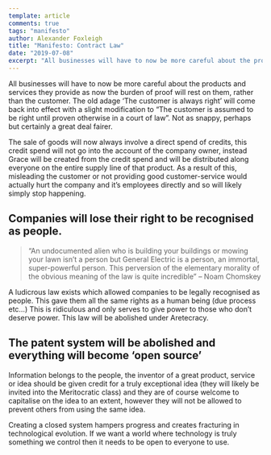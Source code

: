 ```yaml
---
template: article 
comments: true 
tags: "manifesto"
author: Alexander Foxleigh
title: "Manifesto: Contract Law"
date: "2019-07-08"
excerpt: "All businesses will have to now be more careful about the products and services they provide as now the burden of proof will rest on them, rather than the customer. "
---
```


All businesses will have to now be more careful about the products and services they provide as now the burden of proof will rest on them, rather than the customer. The old adage ‘The customer is always right’ will come back into effect with a slight modification to “The customer is assumed to be right until proven otherwise in a court of law”. Not as snappy, perhaps but certainly a great deal fairer.

The sale of goods will now always involve a direct spend of credits, this credit spend will not go into the account of the company owner, instead Grace will be created from the credit spend and will be distributed along everyone on the entire supply line of that product. As a result of this, misleading the customer or not providing good customer-service would actually hurt the company and it’s employees directly and so will likely simply stop happening.

## Companies will lose their right to be recognised as people.

> “An undocumented alien who is building your buildings or mowing your lawn isn’t a person but General Electric is a person, an immortal, super-powerful person. This perversion of the elementary morality of the obvious meaning of the law is quite incredible” – Noam Chomskey

A ludicrous law exists which allowed companies to be legally recognised as people. This gave them all the same rights as a human being (due process etc…) This is ridiculous and only serves to give power to those who don’t deserve power. This law will be abolished under Aretecracy.

## The patent system will be abolished and everything will become ‘open source’

Information belongs to the people, the inventor of a great product, service or idea should be given credit for a truly exceptional idea (they will likely be invited into the Meritocratic class) and they are of course welcome to capitalise on the idea to an extent, however they will not be allowed to prevent others from using the same idea.

Creating a closed system hampers progress and creates fracturing in technological evolution. If we want a world where technology is truly something we control then it needs to be open to everyone to use.